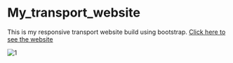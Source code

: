# My_transport_website
This is my responsive transport website build using bootstrap.
<a href="https://manishgihub.github.io/My_transport_website/">Click here to see the website</a><br><be>

![1](https://github.com/ManishGihub/My_transport_website/assets/102681545/a42be03b-4273-4dfd-af15-e9cc970d380b)
